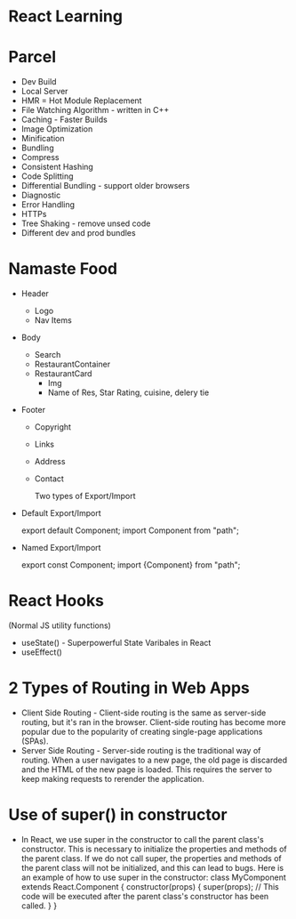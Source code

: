 # React Learning

# Parcel

- Dev Build
- Local Server
- HMR = Hot Module Replacement
- File Watching Algorithm - written in C++
- Caching - Faster Builds
- Image Optimization
- Minification
- Bundling
- Compress
- Consistent Hashing
- Code Splitting
- Differential Bundling - support older browsers
- Diagnostic
- Error Handling
- HTTPs
- Tree Shaking - remove unsed code
- Different dev and prod bundles

# Namaste Food

- Header
  - Logo
  - Nav Items
- Body
  - Search
  - RestaurantContainer
  - RestaurantCard
    - Img
    - Name of Res, Star Rating, cuisine, delery tie
- Footer

  - Copyright
  - Links
  - Address
  - Contact

    Two types of Export/Import

- Default Export/Import

  export default Component;
  import Component from "path";

- Named Export/Import

  export const Component;
  import {Component} from "path";

# React Hooks

(Normal JS utility functions)

- useState() - Superpowerful State Varibales in React
- useEffect()

# 2 Types of Routing in Web Apps

- Client Side Routing - Client-side routing is the same as server-side routing, but it's ran in the browser. Client-side routing has become more popular due to the popularity of creating single-page applications (SPAs).
- Server Side Routing - Server-side routing is the traditional way of routing. When a user navigates to a new page, the old page is discarded and the HTML of the new page is loaded. This requires the server to keep making requests to rerender the application.

# Use of super() in constructor

- In React, we use super in the constructor to call the parent class's constructor. This is necessary to initialize the properties and methods of the parent class. If we do not call super, the properties and methods of the parent class will not be initialized, and this can lead to bugs.
  Here is an example of how to use super in the constructor:
  class MyComponent extends React.Component {
  constructor(props) {
  super(props);
  // This code will be executed after the parent class's constructor has been called.
  }
  }
